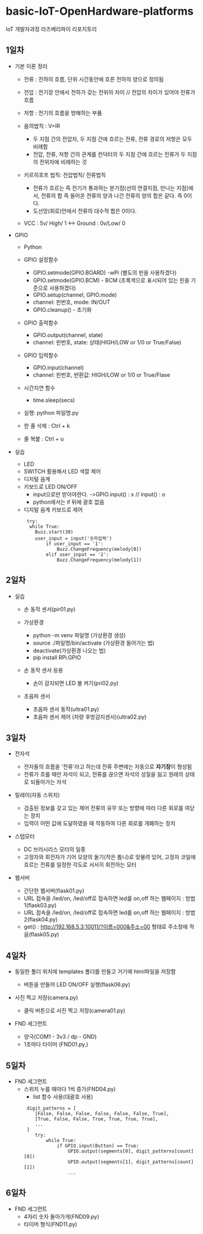 # basic-IoT-OpenHardware-platforms
IoT 개발자과정 라즈베리파이 리포지토리

## 1일차
- 기본 이론 정리
    - 전류 : 전하의 흐름, 단위 시간동안에 흐른 전하의 양으로 정의됨
    - 전압 : 전기장 안에서 전하가 갖는 전위의 차이 // 전압의 차이가 있어야 전류가 흐름
    - 저항 : 전기의 흐름을 방해하는 부품

    - 옴의법칙 : V=IR 
        - 두 지점 간의 전압차, 두 지점 간에 흐르는 전류, 전류 경로의 저항은 모두 비례함
        - 전압, 전류, 저항 간의 관계를 컨덕터의 두 지점 간에 흐르는 전류가 두 지점의 전위차에 비례하는 것

    - 키르히호프 법칙: 전압법칙/ 전류법칙
        - 전류가 흐르는 즉 전기가 통과하는 분기점(선의 연결지점, 만나는 지점)에서, 전류의 합 즉 들어온 전류의 양과 나간 전류의 양의 합은 같다. 즉 0이다. 
        - 도선망(회로)안에서 전류의 대수적 합은 0이다.

    - VCC : 5v/ High/ 1 <-> Ground : 0v/Low/ 0

- GPIO
    - Python
    - GPIO 설정함수
	    - GPIO.setmode(GPIO.BOARD) -wPi (별도의 핀을 사용하겠다)
	    - GPIO.setmode(GPIO.BCM) - BCM (초록색으로 표시되어 있는 핀을 기준으로 사용하겠다)
	    - GPIO.setup(channel, GPIO.mode) 
	    - channel: 핀번호, mode: IN/OUT
	    - GPIO.cleanup() - 초기화

    - GPIO 출력함수
	    - GPIO.output(channel, state)
	    - channel: 핀번호, state: 상태(HIGH/LOW or 1/0 or True/False)

    - GPIO 입력함수
	    - GPIO.input(channel)
	    - channel: 핀번호, 반환값: HIGH/LOW or 1/0 or True/Flase

    - 시간지연 함수
	    - time.sleep(secs)

    - 실행: python 파일명.py
    - 한 줄 삭제 : Ctrl + k
    - 줄 복붙 : Ctrl + u

- 실습
    - LED 
    - SWITCH 활용해서 LED 색깔 제어
    - 디지털 음계
    - 키보드로 LED ON/OFF   
        - input으로만 받아야한다. ->GPIO.input() : x // input() : o
        - python에서는 if 뒤에 괄호 없음 
    - 디지털 음계 키보드로 제어
        ```
         try:
          while True:
            Buzz.start(30)
            user_input = input('숫자입력')
                if user_input == '1':
                    Buzz.ChangeFrequency(melody[0])
                elif user_input == '2':
                    Buzz.ChangeFrequency(melody[1])
        ```

## 2일차
- 실습
    - 손 동작 센서(pir01.py)
    - 가상환경
        - python -m venv 파일명 (가상환경 생성)
        - source ./파일명/bin/activate (가상환경 들어가는 법)
        - deactivate(가상환경 나오는 법)
        - pip install RPi.GPIO
    
    - 손 동작 센서 응용
        - 손이 감지되면 LED 불 켜기(pri02.py)

    - 초음파 센서
        - 초음파 센서 동작(ultra01.py)
        - 초음파 센서 제어 (차량 후방감지센서)(ultra02.py)

## 3일차 
- 전자석 
    - 전자들의 흐름을 '전류'라고 하는데 전류 주변에는 자동으로 **자기장**이 형성됨
    -  전류가 흐를 때만 자석이 되고, 전류를 끊으면 자석의 성질을 잃고 원래의 상태로 되돌아가는 자석

- 릴레이(자동 스위치)
    - 검출된 정보를 갖고 있는 제어 전류의 유무 또는 방향에 따라 다른 회로를 여닫는 장치
    - 입력이 어떤 값에 도달하였을 때 작동하여 다른 회로를 개폐하는 장치 

- 스텝모터
    -  DC 브러시리스 모터의 일종
    - 고정자와 회전자가 기어 모양의 돌기(작은 톱니)로 맞물려 있어, 고정자 코일에 흐르는 전류를 일정한 각도로 서서히 회전하는 모터

- 웹서버 
    - 간단한 웹서버(flask01.py)
    - URL 접속을 /led/on, /led/off로 접속하면 led를 on,off 하는 웹페이지 : 방법1(flask03.py)
    - URL 접속을 /led/on, /led/off로 접속하면 led를 on,off 하는 웹페이지 : 방법2(flask04.py)
    - get() : http://192.168.5.3:10011/?이름=000&주소=00 형태로 주소창에 적음(flask05.py)

## 4일차
- 동일한 폴더 위치에 templates 폴더를 만들고 거기에 html파일을 저장함
    - 버튼을 만들어 LED ON/OFF 실행(flask06.py)

- 사진 찍고 저장(camera.py)
    - 클릭 버튼으로 사진 찍고 저장(camera01.py)

- FND 세그먼트
    - 양극(COM1 - 3v3 / dp - GND)
    - 1초마다 타이머 (FND01.py,)

## 5일차
- FND 세그먼트  
    - 스위치 누를 때마다 1씩 증가(FND04.py)
        - list 함수 사용(대괄호 사용)
        ```
         digit_patterns = [
            [False, False, False, False, False, False, True],
            [True, False, False, True, True, True, True],
            ...
         ]
            try:
                while True:
                    if GPIO.input(Button) == True:
                        GPIO.output(segments[0], digit_patterns[count][0])
                        GPIO.output(segments[1], digit_patterns[count][1])
                        ...
        ``` 

## 6일차
- FND 세그먼트
    - 4자리 숫자 돌아가게(FND09.py)
    - 타이머 형식(FND11.py)

